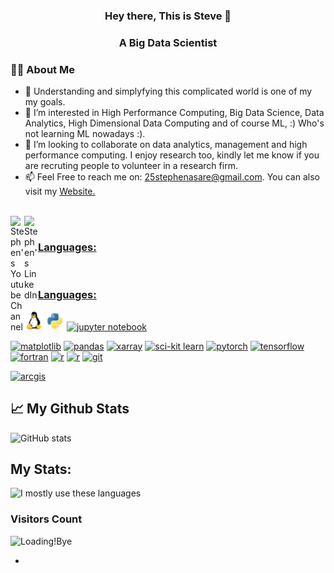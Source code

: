 <!--![counter](https://p_RRCgv9m.m.pipedream.net)-->
<h3 align="center">
Hey there, This is Steve 👋
</h3>
<h3 align="center">A Big Data Scientist</h3>

### 👨‍💻 About Me
- 🔭 Understanding and simplyfying this complicated world is one of my my goals.
- 👀 I’m interested in High Performance Computing, Big Data Science, Data Analytics, High Dimensional Data Computing and of course ML, :) Who's not learning ML nowadays :).
- 💞️ I’m looking to collaborate on data analytics, management and high performance computing. I enjoy research too, kindly let me know if you are recruting people to volunteer in a research firm.
- 📫 Feel Free to reach me on: 25stephenasare@gmail.com. You can also visit my <a href="https://stephen-asare.github.io" alt="Website"> Website. 

<br/>
<a href="https://www.youtube.com/channel">
  <img align="left" alt="Stephen's Youtube Channel" width="22px" src="https://cdn.jsdelivr.net/npm/simple-icons@v3/icons/youtube.svg" />
</a>
 <a href="linkedin.com/in/stephen-asare-92a230194">
  <img align="left" alt="Stephen's LinkedIn" width="22px" src="https://cdn.jsdelivr.net/npm/simple-icons@v3/icons/linkedin.svg" />
  
<br/>

### Languages:

<br/>

### Languages:

[<img src="https://raw.githubusercontent.com/devicons/devicon/master/icons/linux/linux-original.svg" alt="linux" width="30" height="30"/>](https://www.linux.org/)
[<img src="https://raw.githubusercontent.com/devicons/devicon/master/icons/python/python-original.svg" alt="python" width="30" height="30"/>](https://www.python.org)
[<img src="https://cdn.jsdelivr.net/gh/devicons/devicon/icons/jupyter/jupyter-original-wordmark.svg" alt="jupyter notebook" width="30" height="30"/>](#)
<!-- [<img src="https://www.vectorlogo.zone/logos/numpy/numpy-ar21.svg" alt="numpy" width="30" height="30"/>](https://www.numpy.org) -->
[<img src="https://upload.wikimedia.org/wikipedia/fr/3/37/Logo_Matplotlib.svg" alt="matplotlib" width="30" height="30"/>](https://matplotlib.org/)
[<img src="https://upload.wikimedia.org/wikipedia/commons/e/ed/Pandas_logo.svg" alt="pandas" width="30" height="30"/>](https://pandas.pydata.org/)
[<img src="https://xarray.dev/xarray-datastructure.png" alt="xarray" width="40" height="40"/>](https://xarray.dev/)
[<img src="https://upload.wikimedia.org/wikipedia/commons/0/05/Scikit_learn_logo_small.svg" alt="sci-kit learn" width="30" height="30"/>](https://scikit-learn.org/)
[<img src="https://www.vectorlogo.zone/logos/pytorch/pytorch-icon.svg" alt="pytorch" width="30" height="30"/>](https://pytorch.org/)
[<img src="https://www.vectorlogo.zone/logos/tensorflow/tensorflow-icon.svg" alt="tensorflow" width="30" height="30"/>](https://www.tensorflow.org/)
[<img src="https://vectorwiki.com/images/R3kOH__fortran.svg" alt="fortran" width="30" height="30"/>](https://fortran-lang.org/)
[<img src="https://www.vectorlogo.zone/logos/r-project/r-project-icon.svg" alt="r" width="30" height="30"/>](https://www.gnu.org/software/bash/)
[<img src="https://www.vectorlogo.zone/logos/gnu_bash/gnu_bash-icon.svg" alt="r" width="30" height="30"/>](https://www.r-project.org/)
[<img src="https://www.vectorlogo.zone/logos/git-scm/git-scm-icon.svg" alt="git" width="30" height="30"/>](https://git-scm.com/)
<!-- [<img src="https://www.vectorlogo.zone/logos/github/github-icon.svg" alt="github" width="30" height="30"/>](https://github.com/) -->
[<img src="https://upload.wikimedia.org/wikipedia/commons/d/df/ArcGIS_logo.png" alt="arcgis" width="30" height="30"/>](https://www.arcgis.com/)


## 📈 My Github Stats
![GitHub stats](https://github-readme-stats.vercel.app/api?username=stephen-asare&show_icons=true&theme=transparent&rank_icon=github)

## My Stats:
![I mostly use these languages](https://github-readme-stats.vercel.app/api/top-langs/?username=stephen-asare&show_icons=true&theme=transparent&layout=donut)




### Visitors Count
<img align="left" src = "https://profile-counter.glitch.me/25stephen/count.svg" alt ="Loading">

!Bye
- <!---
25Stephen/25Stephen is a ✨ special ✨ repository because its `README.md` (this file) appears on your GitHub profile.
You can click the Preview link to take a look at your changes.
--->
